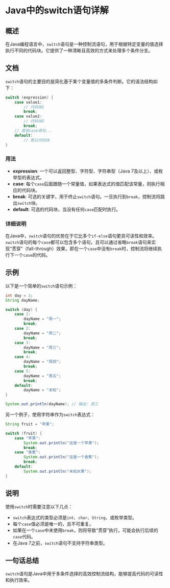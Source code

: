 <!--
Meta Description: # Java中的switch语句详解 ## 概述 在Java编程语言中，`switch`语句是一种控制流语句，用于根据特定变量的值选择执行不同的代码块。它提供了一种清晰且高效的方式来处理多个条件分支。 ## 文档 `switch`语句的主要目的是简化基于某个变量值的多条件判断。它的语法结构如下： `...
Meta Keywords: case, switch, break, dayname, java
-->

# Java中的switch语句详解

## 概述
在Java编程语言中，`switch`语句是一种控制流语句，用于根据特定变量的值选择执行不同的代码块。它提供了一种清晰且高效的方式来处理多个条件分支。

## 文档
`switch`语句的主要目的是简化基于某个变量值的多条件判断。它的语法结构如下：

```java
switch (expression) {
    case value1:
        // 代码块1
        break;
    case value2:
        // 代码块2
        break;
    // 其他case语句...
    default:
        // 默认代码块
}
```

### 用法
- **expression**: 一个可以返回整型、字符型、字符串型（Java 7及以上）、或枚举型的表达式。
- **case**: 每个`case`后面跟随一个常量值，如果表达式的值匹配该常量，则执行相应的代码块。
- **break**: 可选的关键字，用于终止`switch`语句。一旦执行到`break`，控制流将跳出`switch`块。
- **default**: 可选的代码块，当没有任何`case`匹配时执行。

### 详细说明
在Java中，`switch`语句的优势在于它比多个`if-else`语句更具可读性和效率。`switch`语句的每个`case`都可以包含多个语句，且可以通过省略`break`语句来实现“贯穿”（fall-through）效果，即在一个`case`中没有`break`时，控制流将继续执行下一个`case`的代码。

## 示例
以下是一个简单的`switch`语句示例：

```java
int day = 3;
String dayName;

switch (day) {
    case 1:
        dayName = "周一";
        break;
    case 2:
        dayName = "周二";
        break;
    case 3:
        dayName = "周三";
        break;
    case 4:
        dayName = "周四";
        break;
    case 5:
        dayName = "周五";
        break;
    default:
        dayName = "未知";
}

System.out.println(dayName); // 输出: 周三
```

另一个例子，使用字符串作为`switch`表达式：

```java
String fruit = "苹果";

switch (fruit) {
    case "苹果":
        System.out.println("这是一个苹果");
        break;
    case "香蕉":
        System.out.println("这是一个香蕉");
        break;
    default:
        System.out.println("未知水果");
}
```

## 说明
使用`switch`时需要注意以下几点：
- `switch`表达式的类型必须是`int`、`char`、`String`、或枚举类型。
- 每个`case`值必须是唯一的，且不可重复。
- 如果在一个`case`中未使用`break`，则将导致“贯穿”执行，可能会执行后续的`case`代码。
- 在Java 7之前，`switch`语句不支持字符串类型。

## 一句话总结
`switch`语句是Java中用于多条件选择的高效控制流结构，能够提高代码的可读性和执行效率。